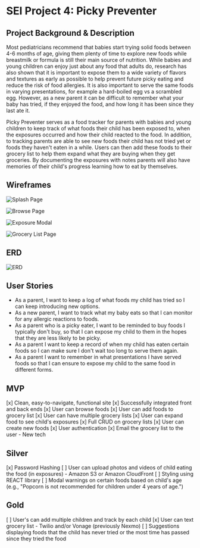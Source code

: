 # SEI Project 4: Picky Preventer

## Project Background & Description
Most pediatricians recommend that babies start trying solid foods between 4-6 months of age, giving them plenty of time to explore new foods while breastmilk or formula is still their main source of nutrition.  While babies and young children can enjoy just about any food that adults do, research has also shown that it is important to expose them to a wide variety of flavors and textures as early as possible to help prevent future picky eating and reduce the risk of food allergies.  It is also important to serve the same foods in varying presentations, for example a hard-boiled egg vs a scrambled egg.  However, as a new parent it can be difficult to remember what your baby has tried, if they enjoyed the food, and how long it has been since they last ate it.

Picky Preventer serves as a food tracker for parents with babies and young children to keep track of what foods their child has been exposed to, when the exposures occurred and how their child reacted to the food.  In addition, to tracking parents are able to see new foods their child has not tried yet or foods they haven't eaten in a while.  Users can then add these foods to their grocery list to help them expand what they are buying when they get groceries.  By documenting the exposures with notes parents will also have memories of their child's progress learning how to eat by themselves.


## Wireframes

![Splash Page](https://i.imgur.com/fwE4tOC.jpg)

![Browse Page](https://i.imgur.com/gEl2Db3.jpg)

![Exposure Modal](https://i.imgur.com/FGNs5GF.jpg)

![Grocery List Page](https://i.imgur.com/y9jQLMh.jpg)

## ERD
![ERD](https://i.imgur.com/WgXoYhM.jpg)

## User Stories
* As a parent, I want to keep a log of what foods my child has tried so I can keep introducing new options.
* As a new parent, I want to track what my baby eats so that I can monitor for any allergic reactions to foods.
* As a parent who is a picky eater, I want to be reminded to buy foods I typically don't buy, so that I can expose my child to them in the hopes that they are less likely to be picky.
* As a parent I want to keep a record of when my child has eaten certain foods so I can make sure I don't wait too long to serve them again.
* As a parent I want to remember in what presentations I have served foods so that I can ensure to expose my child to the same food in different forms.


## MVP
[x] Clean, easy-to-navigate, functional site
[x] Successfully integrated front and back ends
[x] User can browse foods
[x] User can add foods to grocery list
[x] User can have multiple grocery lists
[x] User can expand food to see child's exposures
[x] Full CRUD on grocery lists
[x] User can create new foods
[x] User authentication
[x] Email the grocery list to the user - New tech

## Silver
[x] Password Hashing
[ ] User can upload photos and videos of child eating the food (in exposures) - Amazon S3 or Amazon CloudFront
[ ] Styling using REACT library
[ ] Modal warnings on certain foods based on child's age (e.g., "Popcorn is not recommended for children under 4 years of age.")

## Gold
[ ] User's can add multiple children and track by each child
[x] User can text grocery list - Twilio and/or Vonage (previously Nexmo)
[ ] Suggestions displaying foods that the child has never tried or the most time has passed since they tried the food
